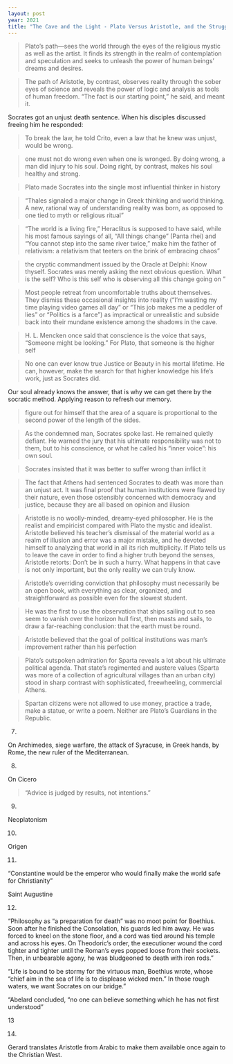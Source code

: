 ```yaml
---
layout: post
year: 2021
title: "The Cave and the Light - Plato Versus Aristotle, and the Struggle for the Soul of Western Civilization - Arthur Herman"
---
```


> Plato’s path—sees the world through the eyes of the religious mystic as well as the artist. It finds its strength in the realm of contemplation and speculation and seeks to unleash the power of human beings’ dreams and desires.

> The path of Aristotle, by contrast, observes reality through the sober eyes of science and reveals the power of logic and analysis as tools of human freedom. “The fact is our starting point,” he said, and meant it.

Socrates got an unjust death sentence. When his disciples discussed freeing him he responded:

> To break the law, he told Crito, even a law that he knew was unjust, would be wrong.

> one must not do wrong even when one is wronged. By doing wrong, a man did injury to his soul. Doing right, by contrast, makes his soul healthy and strong.

> Plato made Socrates into the single most influential thinker in history

> “Thales signaled a major change in Greek thinking and world thinking. A new, rational way of understanding reality was born, as opposed to one tied to myth or religious ritual”

> “The world is a living fire,” Heraclitus is supposed to have said, while his most famous sayings of all, “All things change” (Panta rhei) and “You cannot step into the same river twice,” make him the father of relativism: a relativism that teeters on the brink of embracing chaos”

> the cryptic commandment issued by the Oracle at Delphi: Know thyself. Socrates was merely asking the next obvious question. What is the self? Who is this self who is observing all this change going on ”

> Most people retreat from uncomfortable truths about themselves. They dismiss these occasional insights into reality (“I’m wasting my time playing video games all day” or “This job makes me a peddler of lies” or “Politics is a farce”) as impractical or unrealistic and subside back into their mundane existence among the shadows in the cave.

> H. L. Mencken once said that conscience is the voice that says, “Someone might be looking.” For Plato, that someone is the higher self

> No one can ever know true Justice or Beauty in his mortal lifetime. He can, however, make the search for that higher knowledge his life’s work, just as Socrates did.

Our soul already knows the answer, that is why we can get there by the socratic method. Applying reason to refresh our memory.

> figure out for himself that the area of a square is proportional to the second power of the length of the sides.

> As the condemned man, Socrates spoke last. He remained quietly defiant. He warned the jury that his ultimate responsibility was not to them, but to his conscience, or what he called his “inner voice”: his own soul.

> Socrates insisted that it was better to suffer wrong than inflict it

> The fact that Athens had sentenced Socrates to death was more than an unjust act. It was final proof that human institutions were flawed by their nature, even those ostensibly concerned with democracy and justice, because they are all based on opinion and illusion

> Aristotle is no woolly-minded, dreamy-eyed philosopher. He is the realist and empiricist compared with Plato the mystic and idealist. Aristotle believed his teacher’s dismissal of the material world as a realm of illusion and error was a major mistake, and he devoted himself to analyzing that world in all its rich multiplicity. If Plato tells us to leave the cave in order to find a higher truth beyond the senses, Aristotle retorts: Don’t be in such a hurry. What happens in that cave is not only important, but the only reality we can truly know.

> Aristotle’s overriding conviction that philosophy must necessarily be an open book, with everything as clear, organized, and straightforward as possible even for the slowest student.

> He was the first to use the observation that ships sailing out to sea seem to vanish over the horizon hull first, then masts and sails, to draw a far-reaching conclusion: that the earth must be round.

> Aristotle believed that the goal of political institutions was man’s improvement rather than his perfection

> Plato’s outspoken admiration for Sparta reveals a lot about his ultimate political agenda. That state’s regimented and austere values (Sparta was more of a collection of agricultural villages than an urban city) stood in sharp contrast with sophisticated, freewheeling, commercial Athens.

> Spartan citizens were not allowed to use money, practice a trade, make a statue, or write a poem. Neither are Plato’s Guardians in the Republic.

7.

On Archimedes, siege warfare, the attack of Syracuse, in Greek hands, by Rome, the new ruler of the Mediterranean.

8.

On Cicero

> “Advice is judged by results, not intentions.”

9. 

Neoplatonism

10.

Origen

11. 

“Constantine would be the emperor who would finally make the world safe for Christianity”

Saint Augustine

12.

“Philosophy as “a preparation for death” was no moot point for Boethius. Soon after he finished the Consolation, his guards led him away. He was forced to kneel on the stone floor, and a cord was tied around his temple and across his eyes. On Theodoric’s order, the executioner wound the cord tighter and tighter until the Roman’s eyes popped loose from their sockets. Then, in unbearable agony, he was bludgeoned to death with iron rods.”

“Life is bound to be stormy for the virtuous man, Boethius wrote, whose “chief aim in the sea of life is to displease wicked men.” In those rough waters, we want Socrates on our bridge.”

“Abelard concluded, “no one can believe something which he has not first understood”

13


14.

Gerard translates Aristotle from Arabic to make them available once again to the Christian West.
